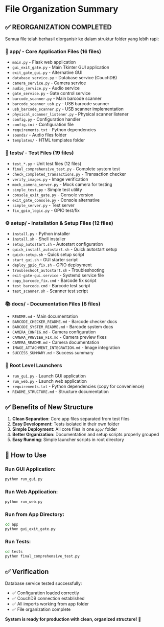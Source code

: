 # File Organization Summary

## ✅ REORGANIZATION COMPLETED

Semua file telah berhasil diorganisir ke dalam struktur folder yang lebih rapi:

### 📁 **app/** - Core Application Files (16 files)
- `main.py` - Flask web application
- `gui_exit_gate.py` - Main Tkinter GUI application  
- `exit_gate_gui.py` - Alternative GUI
- `database_service.py` - Database service (CouchDB)
- `camera_service.py` - Camera service
- `audio_service.py` - Audio service
- `gate_service.py` - Gate control service
- `barcode_scanner.py` - Main barcode scanner
- `barcode_scanner_usb.py` - USB barcode scanner
- `usb_barcode_scanner.py` - USB scanner implementation
- `physical_scanner_listener.py` - Physical scanner listener
- `config.py` - Configuration handler
- `config.ini` - Configuration file
- `requirements.txt` - Python dependencies
- `sounds/` - Audio files folder
- `templates/` - HTML templates folder

### 🧪 **tests/** - Test Files (19 files)
- `test_*.py` - Unit test files (12 files)
- `final_comprehensive_test.py` - Complete system test
- `check_completed_transactions.py` - Transaction checker
- `verify_images.py` - Image verification
- `mock_camera_server.py` - Mock camera for testing
- `simple_test.py` - Simple test utility
- `console_exit_gate.py` - Console version
- `exit_gate_console.py` - Console alternative
- `simple_server.py` - Test server
- `fix_gpio_logic.py` - GPIO test/fix

### ⚙️ **setup/** - Installation & Setup Files (12 files)
- `install.py` - Python installer
- `install.sh` - Shell installer
- `setup_autostart.sh` - Autostart configuration
- `quick_install_autostart.sh` - Quick autostart setup
- `quick-setup.sh` - Quick setup script
- `start_gui.sh` - GUI starter script
- `deploy_gpio_fix.sh` - GPIO deployment
- `troubleshoot_autostart.sh` - Troubleshooting
- `exit-gate-gui.service` - Systemd service file
- `copy_barcode_fix.cmd` - Barcode fix script
- `test_barcode.cmd` - Barcode test script
- `test_scanner.sh` - Scanner test script

### 📚 **docs/** - Documentation Files (8 files)
- `README.md` - Main documentation
- `BARCODE_CHECKER_README.md` - Barcode checker docs
- `BARCODE_SYSTEM_README.md` - Barcode system docs
- `CAMERA_CONFIG.md` - Camera configuration
- `CAMERA_PREVIEW_FIX.md` - Camera preview fixes
- `CAMERA_README.md` - Camera documentation
- `IMAGE_ATTACHMENT_INTEGRATION.md` - Image integration
- `SUCCESS_SUMMARY.md` - Success summary

### 🚀 **Root Level Launchers**
- `run_gui.py` - Launch GUI application
- `run_web.py` - Launch web application
- `requirements.txt` - Python dependencies (copy for convenience)
- `README_STRUCTURE.md` - Structure documentation

## ✅ **Benefits of New Structure**

1. **Clean Separation**: Core app files separated from test files
2. **Easy Development**: Tests isolated in their own folder
3. **Simple Deployment**: All core files in one `app/` folder
4. **Better Organization**: Documentation and setup scripts properly grouped
5. **Easy Running**: Simple launcher scripts in root directory

## 🎯 **How to Use**

### Run GUI Application:
```bash
python run_gui.py
```

### Run Web Application:
```bash  
python run_web.py
```

### Run from App Directory:
```bash
cd app
python gui_exit_gate.py
```

### Run Tests:
```bash
cd tests
python final_comprehensive_test.py
```

## ✅ **Verification**

Database service tested successfully:
- ✅ Configuration loaded correctly
- ✅ CouchDB connection established  
- ✅ All imports working from app folder
- ✅ File organization complete

**System is ready for production with clean, organized structure!** 🎉

